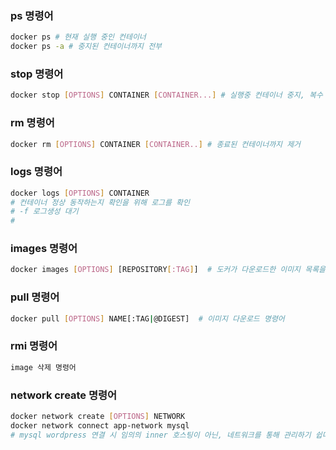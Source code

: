 ### ps 명령어

```bash
docker ps # 현재 실행 중인 컨테이너
docker ps -a # 중지된 컨테이너까지 전부
```

### stop 명령어

```bash
docker stop [OPTIONS] CONTAINER [CONTAINER...] # 실행중 컨테이너 중지, 복수 개 가능
```

### rm 명령어

```bash
docker rm [OPTIONS] CONTAINER [CONTAINER..] # 종료된 컨테이너까지 제거
```

### logs 명령어

```bash
docker logs [OPTIONS] CONTAINER 
# 컨테이너 정상 동작하는지 확인을 위해 로그를 확인
# -f 로그생성 대기
# 
```

### images 명령어

```bash
docker images [OPTIONS] [REPOSITORY[:TAG]]  # 도커가 다운로드한 이미지 목록을 본다.
```

### pull 명령어

```bash
docker pull [OPTIONS] NAME[:TAG|@DIGEST]  # 이미지 다운로드 명령어
```

### rmi 명령어

```bash
image 삭제 명령어
```

### network create 명령어

```bash
docker network create [OPTIONS] NETWORK
docker network connect app-network mysql
# mysql wordpress 연결 시 임의의 inner 호스팅이 아닌, 네트워크를 통해 관리하기 쉽다.
```
